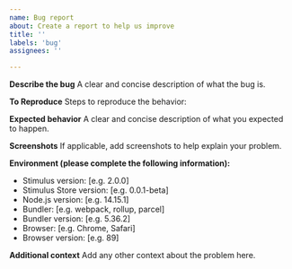 ```yaml
---
name: Bug report
about: Create a report to help us improve
title: ''
labels: 'bug'
assignees: ''

---
```


**Describe the bug**
A clear and concise description of what the bug is.

**To Reproduce**
Steps to reproduce the behavior:

**Expected behavior**
A clear and concise description of what you expected to happen.

**Screenshots**
If applicable, add screenshots to help explain your problem.

**Environment (please complete the following information):**
 - Stimulus version: [e.g. 2.0.0]
 - Stimulus Store version: [e.g. 0.0.1-beta]
 - Node.js version: [e.g. 14.15.1]
 - Bundler: [e.g. webpack, rollup, parcel]
 - Bundler version: [e.g. 5.36.2]
 - Browser: [e.g. Chrome, Safari]
 - Browser version: [e.g. 89]

**Additional context**
Add any other context about the problem here.